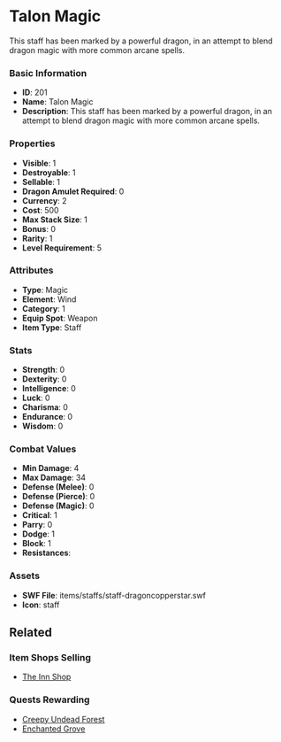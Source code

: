 # Talon Magic

This staff has been marked by a powerful dragon, in an attempt to blend dragon magic with more common arcane spells. 

### Basic Information

- **ID**: 201
- **Name**: Talon Magic
- **Description**: This staff has been marked by a powerful dragon, in an attempt to blend dragon magic with more common arcane spells. 

### Properties

- **Visible**: 1
- **Destroyable**: 1
- **Sellable**: 1
- **Dragon Amulet Required**: 0
- **Currency**: 2
- **Cost**: 500
- **Max Stack Size**: 1
- **Bonus**: 0
- **Rarity**: 1
- **Level Requirement**: 5

### Attributes

- **Type**: Magic
- **Element**: Wind
- **Category**: 1
- **Equip Spot**: Weapon
- **Item Type**: Staff

### Stats

- **Strength**: 0
- **Dexterity**: 0
- **Intelligence**: 0
- **Luck**: 0
- **Charisma**: 0
- **Endurance**: 0
- **Wisdom**: 0

### Combat Values

- **Min Damage**: 4
- **Max Damage**: 34
- **Defense (Melee)**: 0
- **Defense (Pierce)**: 0
- **Defense (Magic)**: 0
- **Critical**: 1
- **Parry**: 0
- **Dodge**: 1
- **Block**: 1
- **Resistances**: 

### Assets

- **SWF File**: items/staffs/staff-dragoncopperstar.swf
- **Icon**: staff

## Related

### Item Shops Selling

- [The Inn Shop](../item-shops/2-the-inn-shop.md)

### Quests Rewarding

- [Creepy Undead Forest](../quests/12-creepy-undead-forest.md)
- [Enchanted Grove](../quests/14-enchanted-grove.md)

